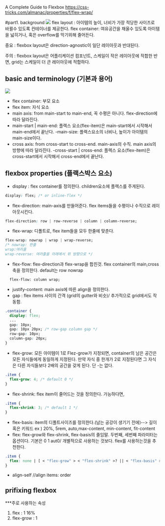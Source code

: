 A Complete Guide to Flexbox
https://css-tricks.com/almanac/properties/f/flex-wrap/

#part1. background
<img src="https://miro.medium.com/max/1084/1*laHoMAZew18HbsnsOeFRkg.webp" />
flex layout : 아이템의 높이, 너비가 가장 적당한 사이즈로 바뀔수 있도록 컨테이너를 제공한다.
flex container: 여유공간을 채울수 있도록 아이템을 넓히거나, 혹은 overflow를 막기위해 줄어든다.

중요 : flexbox layout은 direction-agnostic이 일단 레이아웃과 반대된다.

주의 : flexbox layout은 어플리케이션 컴포넌트, 스케일이 작은 레이아웃에 적합한 반면, grid는 스케일이 더 큰 레이아웃에 적합하다.

## basic and terminology (기본과 용어)

<img src="https://css-tricks.com/wp-content/uploads/2018/11/00-basic-terminology.svg" />

- flex container: 부모 요소
- flex item: 자식 요소
- main axis: from main-start to main-end, 꼭 수평은 아니다. flex-direction에 따라 달라진다.
- main-start | main-end: 플렉스 요소(flex-item)은 main-start에서 시작해서 main-end에서 끝난다.
  -main-size: 플랙스요소의 너비나, 높이가 아이템의 main-size이다.
- cross axis: from cross-start to cross-end. main-axis의 수직. main axis의 방향에 따라 달라진다.
  -cross-start | cross-end: 플렉스 요소(flex-item)은 cross-start에서 시작해서 cross-end에서 끝난다.

## flexbox properties (플랙스박스 요소)

- display : flex container를 정의한다. children요소에 플렉스를 주게된다.

```css
display: flex; /* or inline-flex */
```

- flex-direction: main-axis를 만들어준다. flex items들을 수평이나 수직으로 레이아웃시킨다.

```css
flex-direction: row | row-reverse | column | column-reverse;
```

- flex-wrap: 디폴트로, flex item들을 모두 한줄에 맞춘다.

```css
flex-wrap: nowrap | wrap | wrap-reverse;
/* nowrap: 한줄
wrap:여러줄
wrap-reverse: 여러줄을 아래에서 위 방향으로 */
```

- flex-flow: flex-direction과 flex-wrap을 합친것. flex container의 main,cross 축을 정의한다. default는 row nowrap

```
  flex-flow: column wrap;
```

- justify-content: main axis에 따른 align을 정의한다.
- gap : flex items 사이의 간격 (grid의 gutter와 비슷)/ 추가적으로 grid에서도 작동함.

```css
.container {
  display: flex;
  ...
  gap: 10px;
  gap: 10px 20px; /* row-gap column gap */
  row-gap: 10px;
  column-gap: 20px;
}
```

- flex-grow: 모든 아이템이 1로 Flez-grow가 지정되면, container의 남은 공간은 모든 자식들에게 동일하게 지정된다. 만약 자식 중 한개가 2로 지정된다면 그 자식은 다른 자식들보다 2배의 공간을 갖게 된다. 단 -는 없다.

```css
.item {
  flex-grow: 4; /* default 0 */
}
```

- flex-shrink: flex item이 줄어드는 것을 정의한다. 가능하다면,

```css
.item {
  flex-shrink: 3; /* default 1 */
}
```

- flex-basis: item의 디폴트사이즈를 정의한다.(남는 공강이 생기기 전에)--> 길이 혹은 키워드 ex ) 20%, 5rem, auto,max-content, min-content, fit-content
- flex: flex-grow와 flex-shrink, flex-basis의 줄임말. 두번째, 세번째 파라미터는 옵션이다. 기본은 0 1 aut0/ 개별적으로 사용하는 것보다. flex를 사용하는것을 추천한다.

```css
.item {
  flex: none | [ < "flex-grow" > < "flex-shrink" >? || < "flex-basis" > ];
}
```

- align-self //align items:
  order

## prifixing flexbox

\*\*\*주로 사용하는 속성

1. flex : 1 16%
2. flex-grow : 1

